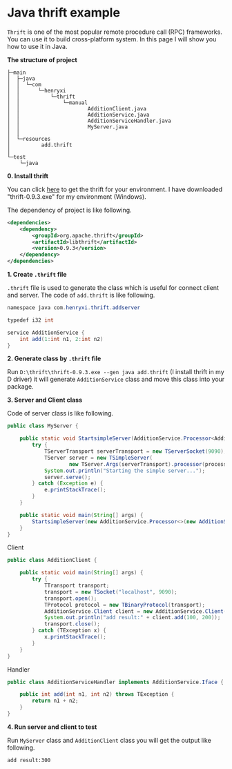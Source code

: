 # Java thrift example
`Thrift` is one of the most popular remote procedure call (RPC) frameworks. You can use it to build cross-platform
system. In this page I will show you how to use it in Java.

**The structure of project**
```
├─main
│  ├─java
│  │  └─com
│  │      └─henryxi
│  │          └─thrift
│  │              └─manual
│  │                      AdditionClient.java
│  │                      AdditionService.java
│  │                      AdditionServiceHandler.java
│  │                      MyServer.java
│  │
│  └─resources
│          add.thrift
│
└─test
    └─java
```

**0. Install thrift**

You can click [here](https://thrift.apache.org/docs/install/) to get the thrift for your environment. I have downloaded
"thrift-0.9.3.exe" for my environment (Windows).

The dependency of project is like following.
```xml
<dependencies>
    <dependency>
        <groupId>org.apache.thrift</groupId>
        <artifactId>libthrift</artifactId>
        <version>0.9.3</version>
    </dependency>
</dependencies>
```

**1. Create `.thrift` file**

`.thrift` file is used to generate the class which is useful for connect client and server. The code of `add.thrift`
is like following.
```java
namespace java com.henryxi.thrift.addserver

typedef i32 int

service AdditionService {
    int add(1:int n1, 2:int n2)
}
```

**2. Generate class by `.thrift` file**

Run `D:\thrift\thrift-0.9.3.exe --gen java add.thrift` (I install thrift in my D driver) it will generate `AdditionService`
class and move this class into your package.

**3. Server and Client class**

Code of server class is like following.
```java
public class MyServer {

    public static void StartsimpleServer(AdditionService.Processor<AdditionServiceHandler> processor) {
        try {
            TServerTransport serverTransport = new TServerSocket(9090);
            TServer server = new TSimpleServer(
                    new TServer.Args(serverTransport).processor(processor));
            System.out.println("Starting the simple server...");
            server.serve();
        } catch (Exception e) {
            e.printStackTrace();
        }
    }

    public static void main(String[] args) {
        StartsimpleServer(new AdditionService.Processor<>(new AdditionServiceHandler()));
    }
}
```

Client
```java
public class AdditionClient {

    public static void main(String[] args) {
        try {
            TTransport transport;
            transport = new TSocket("localhost", 9090);
            transport.open();
            TProtocol protocol = new TBinaryProtocol(transport);
            AdditionService.Client client = new AdditionService.Client(protocol);
            System.out.println("add result:" + client.add(100, 200));
            transport.close();
        } catch (TException x) {
            x.printStackTrace();
        }
    }
}
```
Handler 
```java
public class AdditionServiceHandler implements AdditionService.Iface {

    public int add(int n1, int n2) throws TException {
        return n1 + n2;
    }
}
```
**4. Run server and client to test**

Run `MyServer` class and `AdditionClient` class you will get the output like following.
```
add result:300
```